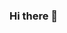 ### Hi there 👋

<!--
**Airat72/Airat72** is a ✨ _special_ ✨ repository because its `README.md` (this file) appears on your GitHub profile.

Here are some ideas to get you started:

- 🔭 I’m currently working on...
- 🌱 I’m currently learning on...
- 👯 I’m looking to collaborate on...
- 🤔 I’m looking for help with on ...
- 💬 Ask me about ...
- 📫 How to reach me: ...
- 😄 Pronouns: ...
- ⚡ Fun fact: ...
-->
